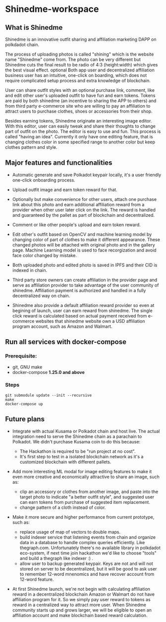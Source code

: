 # Shinedme-workspace
## What is Shinedme
Shinedme is an innovative outfit sharing and affiliation marketing DAPP on polkdadot chain.

The process of uploading photos is called "shining" which is the website name "Shinedme" come from. The photo can be very different but Shinedme cuts the final result to be radio of 4:3 (height:width) which gives the best visual effect. 
optional
Both app user and decentralized affiliation business user has an intuitive, one-click on boarding, which does not require complicated setup process and extra knowledge of blockchain. 

User can share outfit styles with an optional purchase link, comment, like and edit other user's uploaded outfit to have fun and earn tokens. Tokens are paid by both shinedme (an incentive to sharing the APP to others) and from third party e-commerce site who are willing to pay an affiliation to attract users to purchase clothes, shoes or accessories from their shop. 

Besides earning tokens, Shinedme originate an interesting image editor. With this editor, user can easily tweak and share their thoughts to change part of outfit on the photo. The editor is easy to use and fun. This process is called "having an idea". Currently it only have one editing feature, that is changing clothes color in some specified range to another color but keep clothes pattern and style.

## Major features and functionalities
- Automatic generate and save Polkadot keypair locally, it's a user friendly one-click onboarding process.

- Upload outfit image and earn token reward for that.

- Optionally but make convenience for other users, attach one purchase link about this photo and earn additional affiliation reward from a provider when other user later click on the link. The reward is handled and guaranteed by the pallet as part of blockchain and decentralized.

- Comment or like other people's upload and earn token reward.

- Edit other's outfit based on OpenCV and machine learning model by changing color of part of clothes to make it different appearance. These changed photos will be attached with original photo and in the gallery page. Machine Learning model is used to face recorgization and avoid face color changed by mistake.

- Both uploaded photo and edited photo is saved in IPFS and their CID is indexed in chain.

- Third party store owners can create affiliation in the provider page and serve as affiliation provider to take advantage of the user community of shinedme. Affiliation payment is authorized and handled in a fully decentralized way on chain.

- Shinedme also provide a default affiliation reward provider so even at begining of launch, user can earn reward from shinedme. The single click reward is calculated based on actual payment received from e-commerce websites that shinedme website own a USD affiliation program account, such as Amazon and Walmart.

## Run all services with docker-compose
### Prerequisite:
- git, GNU make
- docker-compose **1.25.0 and above**

### Steps
```
git submodule update --init --recursive
make
docker-compose up
```

## Future plans
- Integrate with actual Kusama or Polkadot chain and host live. The actual integration need to serve the Shinedme chain as a parachain to Polkadot. We didn't purchase Kusama coin to do this because:
  - The Hackathon is required to be "run project at no cost". 
  - It's first step to test in a isolated blockchain network as it's a customized blockchain with different pallets.

- Add more interesting ML modal for image editing features to make it even more creative and economically attractive to share an image, such as:
  - clip an accessory or clothes from another image, and paste into the target photo to indicate "a better outfit style", and suggested user can earn tokens from purchase of suggested item replacement.
  - change pattern of a cloth instead of color.

- Make it more secure and higher performance from current prototype, such as:
  - replace usage of map of vectors to double maps.
  - build indexer service that listening events from chain and organize data in a database to handle complex queries efficiently. Like thegraph.com. Unfortunately there's no available library in polkdadot eco-system, if next time join hackathon we'd like to choose "tools" and build a thegraph like indexer :) .
  - allow user to backup generated keypair. Keys are not and will not stored on server to be decentralized, but it will be good to ask user to remember 12-word mnenomics and have recover account from 12-word feature.

- At first Shinedme launch, we're not begin with calculating affiliation reward in a decentralized blockchain Amazon or Walmart do not have affiliation program for it. So we simply pay user reward to tokens as reward in a centralized way to attract more user. When Shinedme community starts up and grows larger, we will be eligible to open an affiliation account and make blockchain based reward calculation. 